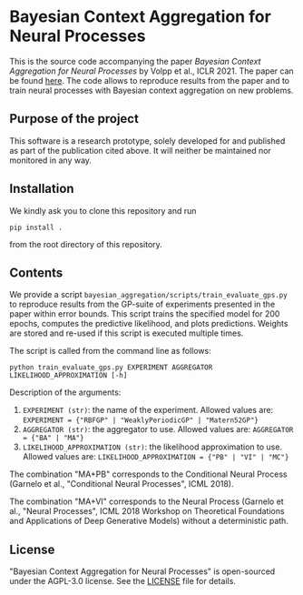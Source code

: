# Bayesian Context Aggregation for Neural Processes
This is the source code accompanying the paper *Bayesian Context Aggregation for Neural Processes* by Volpp et al., ICLR 2021. The paper can be found [here](https://openreview.net/forum?id=ufZN2-aehFa). The code allows to reproduce results from the paper and to train neural processes with Bayesian context aggregation on new problems.

## Purpose of the project
This software is a research prototype, solely developed for and published as part of the publication cited above. It will neither be maintained nor monitored in any way.

## Installation
We kindly ask you to clone this repository and run

`pip install .`

from the root directory of this repository.

## Contents
We provide a script `bayesian_aggregation/scripts/train_evaluate_gps.py` to reproduce results from the GP-suite of experiments presented in the paper within error bounds.
This script trains the specified model for 200 epochs, computes the predictive likelihood, and plots predictions.
Weights are stored and re-used if this script is executed multiple times.

The script is called from the command line as follows:

`python train_evaluate_gps.py EXPERIMENT AGGREGATOR LIKELIHOOD_APPROXIMATION [-h]`

Description of the arguments:
1. `EXPERIMENT (str)`: the name of the experiment. Allowed values are:
`EXPERIMENT = {"RBFGP" | "WeaklyPeriodicGP" | "Matern52GP"}`
2. `AGGREGATOR (str)`: the aggregator to use. Allowed values are:
`AGGREGATOR = {"BA" | "MA"}`
3. `LIKELIHOOD_APPROXIMATION (str)`: the likelihood approximation to use. Allowed values are:
`LIKELIHOOD_APPROXIMATION = {"PB" | "VI" | "MC"}`

The combination "MA+PB" corresponds to the Conditional Neural Process (Garnelo et al., "Conditional Neural Processes", ICML 2018).

The combination "MA+VI" corresponds to the Neural Process (Garnelo et al., "Neural Processes", ICML 2018 Workshop on Theoretical Foundations and Applications of Deep Generative Models) without
a deterministic path.


## License 
"Bayesian Context Aggregation for Neural Processes" is open-sourced under the AGPL-3.0 license. See the [LICENSE](LICENSE) file for details.

